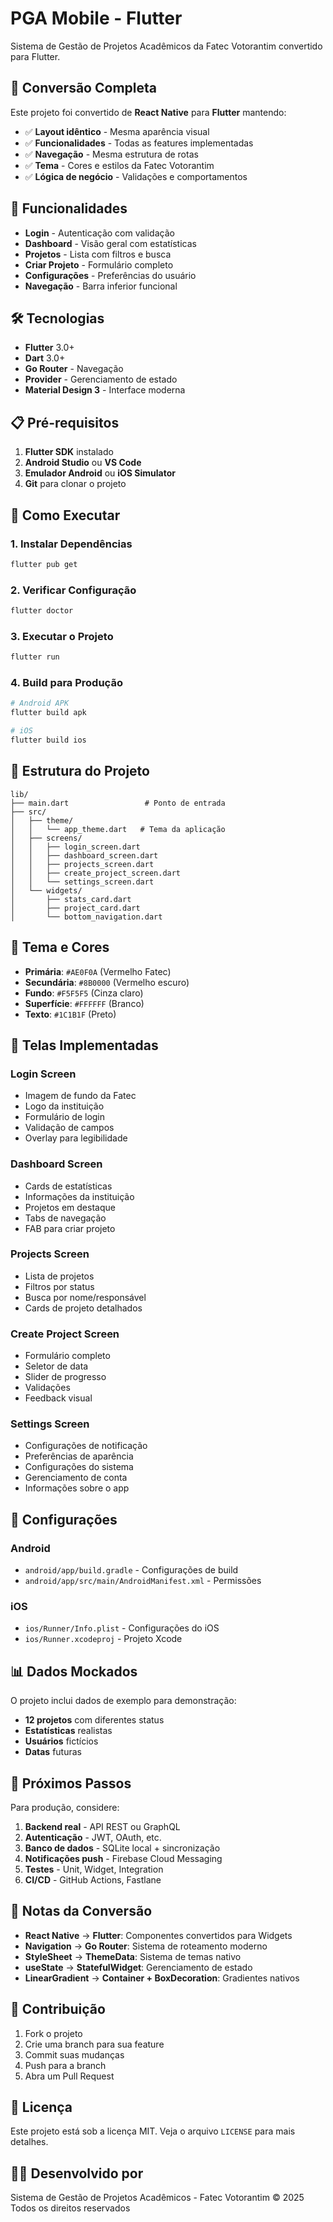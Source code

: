 # PGA Mobile - Flutter

Sistema de Gestão de Projetos Acadêmicos da Fatec Votorantim convertido para Flutter.

## 🚀 **Conversão Completa**

Este projeto foi convertido de **React Native** para **Flutter** mantendo:
- ✅ **Layout idêntico** - Mesma aparência visual
- ✅ **Funcionalidades** - Todas as features implementadas
- ✅ **Navegação** - Mesma estrutura de rotas
- ✅ **Tema** - Cores e estilos da Fatec Votorantim
- ✅ **Lógica de negócio** - Validações e comportamentos

## 📱 **Funcionalidades**

- **Login** - Autenticação com validação
- **Dashboard** - Visão geral com estatísticas
- **Projetos** - Lista com filtros e busca
- **Criar Projeto** - Formulário completo
- **Configurações** - Preferências do usuário
- **Navegação** - Barra inferior funcional

## 🛠️ **Tecnologias**

- **Flutter** 3.0+
- **Dart** 3.0+
- **Go Router** - Navegação
- **Provider** - Gerenciamento de estado
- **Material Design 3** - Interface moderna

## 📋 **Pré-requisitos**

1. **Flutter SDK** instalado
2. **Android Studio** ou **VS Code**
3. **Emulador Android** ou **iOS Simulator**
4. **Git** para clonar o projeto

## 🚀 **Como Executar**

### 1. **Instalar Dependências**
```bash
flutter pub get
```

### 2. **Verificar Configuração**
```bash
flutter doctor
```

### 3. **Executar o Projeto**
```bash
flutter run
```

### 4. **Build para Produção**
```bash
# Android APK
flutter build apk

# iOS
flutter build ios
```

## 📁 **Estrutura do Projeto**

```
lib/
├── main.dart                 # Ponto de entrada
├── src/
│   ├── theme/
│   │   └── app_theme.dart   # Tema da aplicação
│   ├── screens/
│   │   ├── login_screen.dart
│   │   ├── dashboard_screen.dart
│   │   ├── projects_screen.dart
│   │   ├── create_project_screen.dart
│   │   └── settings_screen.dart
│   └── widgets/
│       ├── stats_card.dart
│       ├── project_card.dart
│       └── bottom_navigation.dart
```

## 🎨 **Tema e Cores**

- **Primária**: `#AE0F0A` (Vermelho Fatec)
- **Secundária**: `#8B0000` (Vermelho escuro)
- **Fundo**: `#F5F5F5` (Cinza claro)
- **Superfície**: `#FFFFFF` (Branco)
- **Texto**: `#1C1B1F` (Preto)

## 📱 **Telas Implementadas**

### **Login Screen**
- Imagem de fundo da Fatec
- Logo da instituição
- Formulário de login
- Validação de campos
- Overlay para legibilidade

### **Dashboard Screen**
- Cards de estatísticas
- Informações da instituição
- Projetos em destaque
- Tabs de navegação
- FAB para criar projeto

### **Projects Screen**
- Lista de projetos
- Filtros por status
- Busca por nome/responsável
- Cards de projeto detalhados

### **Create Project Screen**
- Formulário completo
- Seletor de data
- Slider de progresso
- Validações
- Feedback visual

### **Settings Screen**
- Configurações de notificação
- Preferências de aparência
- Configurações do sistema
- Gerenciamento de conta
- Informações sobre o app

## 🔧 **Configurações**

### **Android**
- `android/app/build.gradle` - Configurações de build
- `android/app/src/main/AndroidManifest.xml` - Permissões

### **iOS**
- `ios/Runner/Info.plist` - Configurações do iOS
- `ios/Runner.xcodeproj` - Projeto Xcode

## 📊 **Dados Mockados**

O projeto inclui dados de exemplo para demonstração:
- **12 projetos** com diferentes status
- **Estatísticas** realistas
- **Usuários** fictícios
- **Datas** futuras

## 🚀 **Próximos Passos**

Para produção, considere:
1. **Backend real** - API REST ou GraphQL
2. **Autenticação** - JWT, OAuth, etc.
3. **Banco de dados** - SQLite local + sincronização
4. **Notificações push** - Firebase Cloud Messaging
5. **Testes** - Unit, Widget, Integration
6. **CI/CD** - GitHub Actions, Fastlane

## 📝 **Notas da Conversão**

- **React Native** → **Flutter**: Componentes convertidos para Widgets
- **Navigation** → **Go Router**: Sistema de roteamento moderno
- **StyleSheet** → **ThemeData**: Sistema de temas nativo
- **useState** → **StatefulWidget**: Gerenciamento de estado
- **LinearGradient** → **Container + BoxDecoration**: Gradientes nativos

## 🤝 **Contribuição**

1. Fork o projeto
2. Crie uma branch para sua feature
3. Commit suas mudanças
4. Push para a branch
5. Abra um Pull Request

## 📄 **Licença**

Este projeto está sob a licença MIT. Veja o arquivo `LICENSE` para mais detalhes.

## 👨‍💻 **Desenvolvido por**

Sistema de Gestão de Projetos Acadêmicos - Fatec Votorantim
© 2025 Todos os direitos reservados
